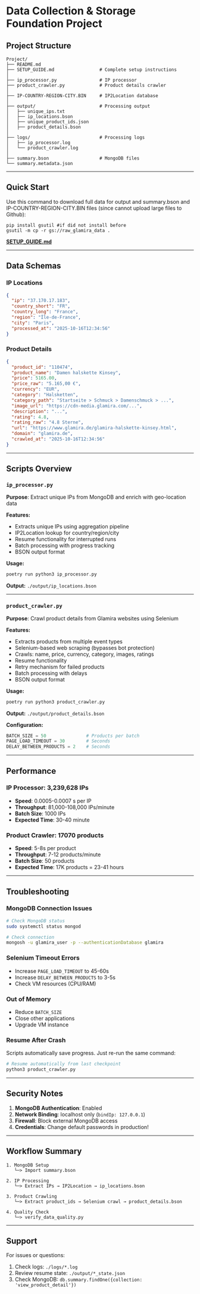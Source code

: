 # Data Collection & Storage Foundation Project

## Project Structure

```
Project/
├── README.md                      
├── SETUP_GUIDE.md                 # Complete setup instructions
│
├── ip_processor.py                # IP processor
├── product_crawler.py             # Product details crawler 
│
├── IP-COUNTRY-REGION-CITY.BIN     # IP2Location database
│
├── output/                        # Processing output
│   ├── unique_ips.txt
│   ├── ip_locations.bson
│   ├── unique_product_ids.json
│   ├── product_details.bson
│
├── logs/                          # Processing logs
│   ├── ip_processor.log
│   └── product_crawler.log
│ 
├── summary.bson                   # MongoDB files
└── summary.metadata.json
```

---

## Quick Start

Use this command to download full data for output and summary.bson and IP-COUNTRY-REGION-CITY.BIN files (since cannot upload large files to Github):
```
pip install gsutil #if did not install before
gsutil -m cp -r gs://raw_glamira_data .
```
**[SETUP_GUIDE.md](SETUP_GUIDE.md)**

---

## Data Schemas

### IP Locations
```json
{
  "ip": "37.170.17.183",
  "country_short": "FR",
  "country_long": "France",
  "region": "Île-de-France",
  "city": "Paris",
  "processed_at": "2025-10-16T12:34:56"
}
```

### Product Details
```json
{
  "product_id": "110474",
  "product_name": "Damen halskette Kinsey",
  "price": 5165.00,
  "price_raw": "5.165,00 €",
  "currency": "EUR",
  "category": "Halsketten",
  "category_path": "Startseite > Schmuck > Damenschmuck > ...",
  "image_url": "https://cdn-media.glamira.com/...",
  "description": "...",
  "rating": 4.8,
  "rating_raw": "4.8 Sterne",
  "url": "https://www.glamira.de/glamira-halskette-kinsey.html",
  "domain": "glamira.de",
  "crawled_at": "2025-10-16T12:34:56"
}
```

---

## Scripts Overview

### `ip_processor.py`
**Purpose**: Extract unique IPs from MongoDB and enrich with geo-location data

**Features:**
- Extracts unique IPs using aggregation pipeline
- IP2Location lookup for country/region/city
- Resume functionality for interrupted runs
- Batch processing with progress tracking
- BSON output format

**Usage:**
```bash
poetry run python3 ip_processor.py
```

**Output:** `./output/ip_locations.bson`

---

### `product_crawler.py`
**Purpose**: Crawl product details from Glamira websites using Selenium

**Features:**
- Extracts products from multiple event types
- Selenium-based web scraping (bypasses bot protection)
- Crawls: name, price, currency, category, images, ratings
- Resume functionality
- Retry mechanism for failed products
- Batch processing with delays
- BSON output format

**Usage:**
```bash
poetry run python3 product_crawler.py
```

**Output:** `./output/product_details.bson`

**Configuration:**
```python
BATCH_SIZE = 50               # Products per batch
PAGE_LOAD_TIMEOUT = 30        # Seconds
DELAY_BETWEEN_PRODUCTS = 2    # Seconds
```

---

## Performance

### IP Processor: 3,239,628 IPs
- **Speed**: 0.0005-0.0007 s per IP
- **Throughput**: 81,000-108,000 IPs/minute
- **Batch Size**: 1000 IPs
- **Expected Time**: 30-40 minute

### Product Crawler: 17070 products
- **Speed**: 5-8s per product
- **Throughput**: 7-12 products/minute
- **Batch Size**: 50 products
- **Expected Time**: 17K products = 23-41 hours

---

## Troubleshooting

### MongoDB Connection Issues
```bash
# Check MongoDB status
sudo systemctl status mongod

# Check connection
mongosh -u glamira_user -p --authenticationDatabase glamira
```

### Selenium Timeout Errors
- Increase `PAGE_LOAD_TIMEOUT` to 45-60s
- Increase `DELAY_BETWEEN_PRODUCTS` to 3-5s
- Check VM resources (CPU/RAM)

### Out of Memory
- Reduce `BATCH_SIZE`
- Close other applications
- Upgrade VM instance

### Resume After Crash
Scripts automatically save progress. Just re-run the same command:
```bash
# Resume automatically from last checkpoint
python3 product_crawler.py
```

---

## Security Notes

1. **MongoDB Authentication**: Enabled
2. **Network Binding**: localhost only (`bindIp: 127.0.0.1`)
3. **Firewall**: Block external MongoDB access
4. **Credentials**: Change default passwords in production!

---

## Workflow Summary

```
1. MongoDB Setup
   └─> Import summary.bson
   
2. IP Processing
   └─> Extract IPs → IP2Location → ip_locations.bson
   
3. Product Crawling
   └─> Extract product_ids → Selenium crawl → product_details.bson
   
4. Quality Check
   └─> verify_data_quality.py
```

---

## Support

For issues or questions:
1. Check logs: `./logs/*.log`
2. Review resume state: `./output/*_state.json`
3. Check MongoDB: `db.summary.findOne({collection: 'view_product_detail'})`
